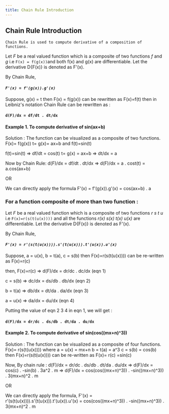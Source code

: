 ```yaml
---
title: Chain Rule Introduction
---
```

## Chain Rule Introduction

`Chain Rule is used to compute derivative of a composition of functions.`

Let _F_ be a real valued function which is a composite of two functions _f_ and _g_  i.e `F(x) = f(g(x))`and both f(x) and g(x) are differentiable.
Let the derivative D{F(x)} is denoted as F'(x).

By Chain Rule, 
#### _`F'(x) = f'(g(x)).g'(x)`_

Suppose, g(x) = t then F(x) = f(g(x)) can be rewritten as F(x)=f(t)
then in Leibniz's notation Chain Rule can be rewritten as : 
#### `d(F)/dx = df/dt . dt/dx`



#### Example 1.   To compute derivative of sin(ax+b)

Solution : The function can be visualized as a composite of two functions. F(x)= f(g(x))
t= g(x)= ax+b  and f(t)=sin(t)

f(t)=sin(t) => df/dt = cos(t)
t= g(x) = ax+b => dt/dx = a

Now by Chain Rule: 
d(F)/dx = df/dt . dt/dx
=> d(F)/dx = a . cost(t) = a.cos(ax+b)

OR 

We can directly apply the formula F'(x) = f'(g(x)).g'(x) = cos(ax+b) . a


### For a function composite of more than two function :

Let _F_ be a real valued function which is a composite of two functions _r s t u_  i.e `F(x)=r(s(t(u(x))))` and all the functions _r(x) s(x) t(x) u(x)_ are differentiable.
Let the derivative D{F(x)} is denoted as F'(x).

By Chain Rule, 
#### _`F'(x) = r'(s(t(u(x)))).s'(t(u(x))).t'(u(x)).u'(x)`_

Suppose, a = u(x), b = t(a), c = s(b) then F(x)=r(s(t(u(x)))) can be re-written as F(x)=r(c) 

then, F(x)=r(c) => d(F)/dx = dr/dc . dc/dx                 (eqn 1)

c = s(b) => dc/dx = ds/db . db/dx                          (eqn 2)

b = t(a) => db/dx = dt/da . da/dx                          (eqn 3)

a = u(x) => da/dx = du/dx                                  (eqn 4)

Putting the value of eqn 2 3 4 in eqn 1, we will get :

#### `d(F)/dx = dr/dc . ds/db . dt/da . du/dx`


#### Example 2.   To compute derivative of sin(cos((mx+n)^3))

Solution : The function can be visualized as a composite of four functions. F(x)= r(s(t(u(x))))
where a = u(x) = mx+n
b = t(a) = a^3 
c = s(b) = cos(b) then F(x)=r(s(t(u(x)))) can be re-written as F(x)= r(c) =sin(c) 

Now, By chain rule :
d(F)/dx = dr/dc . ds/db . dt/da . du/dx
=> d(F)/dx = cos(c) . -sin(b) . 3a^2 . m
=> d(F)/dx = cos(cos((mx+n)^3)) . -sin((mx+n)^3)) . 3(mx+n)^2 . m

OR 

We can directly apply the formula, 
F'(x) = r'(s(t(u(x)))).s'(t(u(x))).t'(u(x)).u'(x) = cos(cos((mx+n)^3)) . -sin((mx+n)^3)) . 3(mx+n)^2 . m
